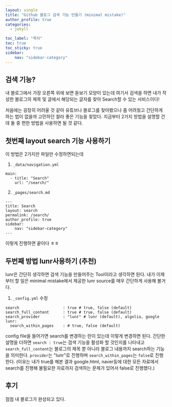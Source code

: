 ```yaml
---
layout: single
title: "Github 블로그 검색 기능 만들기 (minimal mistake)"
author_profile: true
categories:
  - jekyll

toc_label: "목차"
toc: true
toc_sticky: true
sidebar:
    nav: "sidebar-category"
---
```


## 검색 기능?
내 블로그에서 가장 오른쪽 위에 보면 돋보기 모양이 있는데 여기서 검색을 하면 내가 작성한 블로그의 제목 및 글에서 해당되는 글자를 찾아 Search할 수 있는 서비스이다!  

처음에는 굉장히 어려울 것 같아 유튜브나 블로그를 찾아봤으나 좀 어려웠고 간단하게 하는 법이 없을까 고민하던 찰라 좋은 기능을 찾았다. 지금부터 2가지 방법을 설명할 건데 둘 중 편한 방법을 사용하면 될 것 같다.

## 첫번째 layout search 기능 사용하기
이 방법은 2가지만 파일만 수정하면되는데
1. `_data/navigation.yml`
```
main:
  - title: "Search"
    url: "/search/"
```

2. `_pages/search.md`
```
---
title: Search
layout: search
permalink: /search/
author_profile: true
sidebar:
    nav: "sidebar-category"
---
```
이렇게 진행하면 끝이다 ㅎㅎ

## 두번째 방법 lunr사용하기 (추천)
lunr은 간단히 생각하면 검색 기능을 만들어주는 Tool이라고 생각하면 된다. 내가 이제부터 할 일은 minimal mistake에서 제공한 lunr source를 매우 간단하게 사용해 볼거다.

1. `_config.yml` 수정
```
search                   : true # true, false (default)
search_full_content      : true # true, false (default)
search_provider          : "lunr" # lunr (default), algolia, google
lunr:
  search_within_pages    : # true, false (default)
```
config file을 들어가면 search를 변경하는 란이 있는데 이렇게 변경하면 된다. 간단한 설명을 더하면 `search : true`는 검색 기능을 활성화 할 것인지를 나타내고 `search_full_content`는 블로그의 제목 뿐 아니라 블로그 내용까지 search하는 기능을 의미한다. `provider`는 "lunr"로 진행하며 `search_within_pages`는 `false`로 진행한다. (이유는 내가 true를 해본 결과 google.html, naver등에 대한 모든 자료에서 search를 진행해 불필요한 자료까지 검색하는 문제가 있어서 false로 진행했다.) 

## 후기
점점 내 블로그가 완성되고 있다.